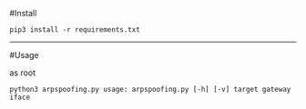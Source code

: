 
#Install

`pip3 install -r requirements.txt`

---

#Usage

as root

`python3 arpspoofing.py usage: arpspoofing.py [-h] [-v] target gateway iface`
